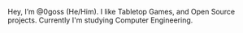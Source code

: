 Hey, I’m @0goss (He/Him).
I like Tabletop Games, and Open Source projects.
Currently I'm studying Computer Engineering.
<!---
0goss/0goss is a ✨ special ✨ repository because its `README.md` (this file) appears on your GitHub profile.
You can click the Preview link to take a look at your changes.
--->
